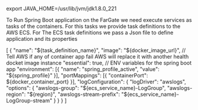 export JAVA_HOME=/usr/lib/jvm/jdk1.8.0_221


To Run Spring Boot application on the FarGate we need
execute services as tasks of the containers.
For this tasks we  provide task definitions to the AWS ECS. 
For The ECS task definitions we pass a Json file to define application and its properties

[
  {
    "name": "${task_definition_name}",
    "image": "${docker_image_url}",
    // Tell AWS if any of container app fail AWS will replace it with another health docket image instance
    "essential": true,
    // ENV variables for the spring boot app
    "environment": [{
      "name": "spring_profile_active",
      "value": "${spring_profile}"
    }],
    "portMappings": [{
      "containerPort": ${docker_container_port}
    }],
    "logConfiguration": {
      "logDriver": "awslogs",
      "options": {
        "awslogs-group": "${ecs_service_name}-LogGroup",
        "awslogs-region": "${region}",
        "awslogs-stream-prefix": "${ecs_service_name}-LogGroup-stream"
      }
    }
  }
]
